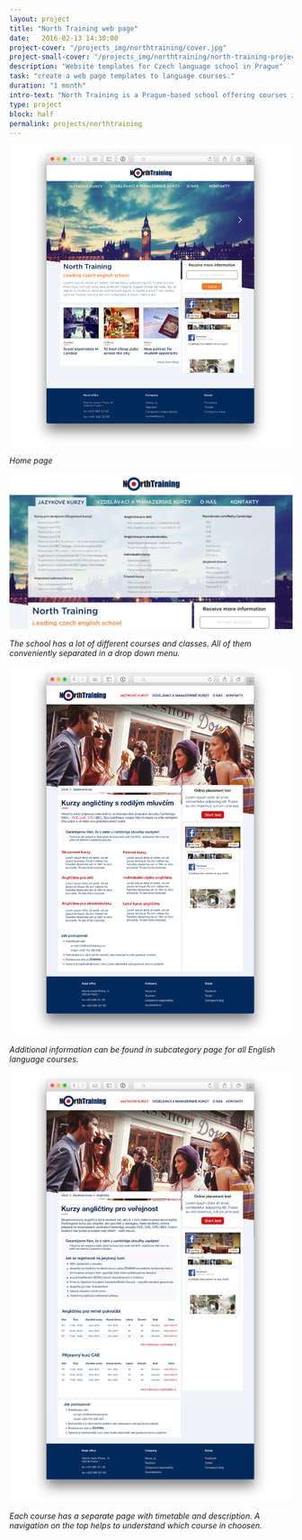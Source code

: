 ```yaml
---
layout: project
title: "North Training web page"
date:   2016-02-13 14:30:00
project-cover: "/projects_img/northtraining/cover.jpg"
project-small-cover: "/projects_img/northtraining/north-training-project.png"
description: "Website templates for Czech language school in Prague"
task: "create a web page templates to language courses."
duration: "1 month"
intro-text: "North Training is a Prague-based school offering courses in The English language. The school wanted to have a modern and understandable page for the young audience."
type: project
block: half
permalink: projects/northtraining
---
```


<span class="p700">![home page](/projects_img/northtraining/homepage.jpg)</span>

<span class="p-center">*Home page*</span>

<span class="p700">![drop down menu](/projects_img/northtraining/dropdownmenu.jpg)</span>

<span class="p-center">*The school has a lot of different courses and classes. All of them conveniently separated in a drop down menu.*</span>

<span class="p700">![timetables](/projects_img/northtraining/subcat.jpg)</span>

<span class="p-center">*Additional information can be found in subcategory page for all English language courses.*</span>

<span class="p700">![timetables](/projects_img/northtraining/timetables.jpg)</span>

<span class="p-center">*Each course has a separate page with timetable and description. A navigation on the top helps to understand which course in choosen.*</span>





